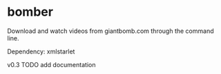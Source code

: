 # bomber
Download and watch videos from giantbomb.com through the command line.

Dependency: xmlstarlet

v0.3
TODO add documentation
